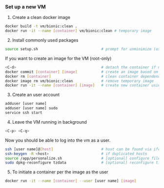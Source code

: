 ### Set up a new VM
 1. Create a clean docker image
  ``` bash
  docker build -t vm/bionic:clean .
  docker run -it --name [container] vm/bionic:clean # temporary image
  ```

 2. Install commonly used packages
  ``` bash
  source setup.sh                             # prompt for unminimize (user log-in) 
  ```
  
   If you want to create an image for the VM (root-only)
  ``` bash
  <C-d>                                       # detach the container if not already
  docker commit [container] [image]           # create an image based on the current VM state
  docker rm [container]                       # clean container dependency
  docker image rm vm/bionic:clean             # remove temporary image
  docker run -it --name [container] [image]   # create new container using the created image
  ```

 3. Create an user account
  ``` bash
  adduser [user name]
  adduser [user name] sudo
  service ssh start
  ```
 
 4. Leave the VM running in background
  ``` bash
  <C-p> <C-q>
  ```

   Now you should be able to log into the vm as a user. 
  ``` bash
  ssh [user name]@[host]                      # host can be found via ifconfig
  ssh-keygen -R <host>                        # if duplicated hosts
  source /app/personalize.sh                  # [optional] configure files, e.g., gitconfig
  sudo dpkg-reconfigure tzdata                # [optional] reconfigure time zone if needed
  ```

 5. To initiate a container per the image as the user
  ``` bash
  docker run -it --name [container] --user [user name] [image]
  ```
